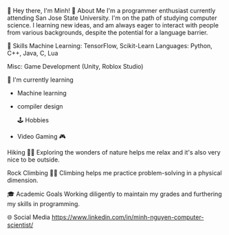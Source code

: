 👋 Hey there, I'm Minh!
🤖 About Me
I'm a programmer enthusiast currently attending San Jose State University. I'm on the path of studying computer science. I learning new ideas, and am always eager to interact with people from various backgrounds, despite the potential for a language barrier.

🧠 Skills
Machine Learning: TensorFlow, Scikit-Learn
Languages: Python, C++, Java, C, Lua

Misc: Game Development (Unity, Roblox Studio)

🌱 I'm currently learning
- Machine learning
- compiler design

  🕹️ Hobbies
- Video Gaming 🎮

Hiking 👨‍🦯
Exploring the wonders of nature helps me relax and it's also very nice to be outside.

Rock Climbing 🧗‍♂️
Climbing helps me practice problem-solving in a physical dimension.

🎓 Academic Goals
Working diligently to maintain my grades and furthering my skills in programming.

🌐 Social Media
https://www.linkedin.com/in/minh-nguyen-computer-scientist/
